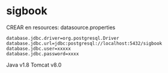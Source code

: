 # sigbook
CREAR en resources: datasource.properties
```
database.jdbc.driver=org.postgresql.Driver
database.jdbc.url=jdbc:postgresql://localhost:5432/sigbook
database.jdbc.user=xxxxx
database.jdbc.password=xxxx
```
Java v1.8
Tomcat v8.0
